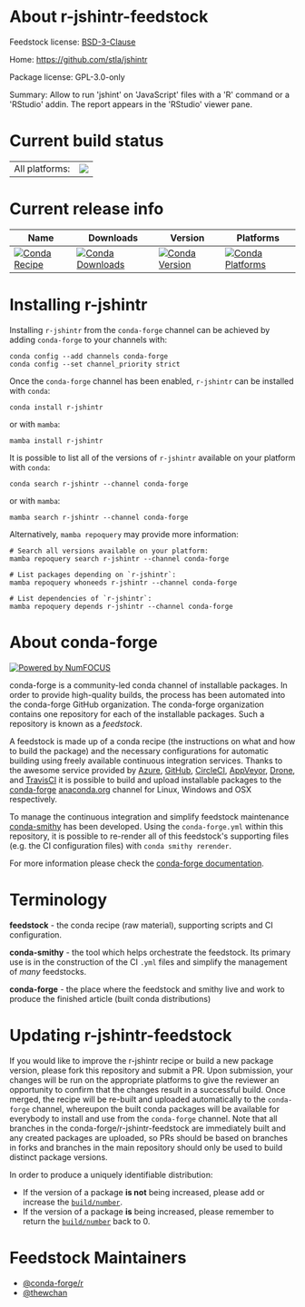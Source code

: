About r-jshintr-feedstock
=========================

Feedstock license: [BSD-3-Clause](https://github.com/conda-forge/r-jshintr-feedstock/blob/main/LICENSE.txt)

Home: https://github.com/stla/jshintr

Package license: GPL-3.0-only

Summary: Allow to run 'jshint' on 'JavaScript' files with a 'R' command or a 'RStudio' addin. The report appears in the 'RStudio' viewer pane.

Current build status
====================


<table><tr><td>All platforms:</td>
    <td>
      <a href="https://dev.azure.com/conda-forge/feedstock-builds/_build/latest?definitionId=23442&branchName=main">
        <img src="https://dev.azure.com/conda-forge/feedstock-builds/_apis/build/status/r-jshintr-feedstock?branchName=main">
      </a>
    </td>
  </tr>
</table>

Current release info
====================

| Name | Downloads | Version | Platforms |
| --- | --- | --- | --- |
| [![Conda Recipe](https://img.shields.io/badge/recipe-r--jshintr-green.svg)](https://anaconda.org/conda-forge/r-jshintr) | [![Conda Downloads](https://img.shields.io/conda/dn/conda-forge/r-jshintr.svg)](https://anaconda.org/conda-forge/r-jshintr) | [![Conda Version](https://img.shields.io/conda/vn/conda-forge/r-jshintr.svg)](https://anaconda.org/conda-forge/r-jshintr) | [![Conda Platforms](https://img.shields.io/conda/pn/conda-forge/r-jshintr.svg)](https://anaconda.org/conda-forge/r-jshintr) |

Installing r-jshintr
====================

Installing `r-jshintr` from the `conda-forge` channel can be achieved by adding `conda-forge` to your channels with:

```
conda config --add channels conda-forge
conda config --set channel_priority strict
```

Once the `conda-forge` channel has been enabled, `r-jshintr` can be installed with `conda`:

```
conda install r-jshintr
```

or with `mamba`:

```
mamba install r-jshintr
```

It is possible to list all of the versions of `r-jshintr` available on your platform with `conda`:

```
conda search r-jshintr --channel conda-forge
```

or with `mamba`:

```
mamba search r-jshintr --channel conda-forge
```

Alternatively, `mamba repoquery` may provide more information:

```
# Search all versions available on your platform:
mamba repoquery search r-jshintr --channel conda-forge

# List packages depending on `r-jshintr`:
mamba repoquery whoneeds r-jshintr --channel conda-forge

# List dependencies of `r-jshintr`:
mamba repoquery depends r-jshintr --channel conda-forge
```


About conda-forge
=================

[![Powered by
NumFOCUS](https://img.shields.io/badge/powered%20by-NumFOCUS-orange.svg?style=flat&colorA=E1523D&colorB=007D8A)](https://numfocus.org)

conda-forge is a community-led conda channel of installable packages.
In order to provide high-quality builds, the process has been automated into the
conda-forge GitHub organization. The conda-forge organization contains one repository
for each of the installable packages. Such a repository is known as a *feedstock*.

A feedstock is made up of a conda recipe (the instructions on what and how to build
the package) and the necessary configurations for automatic building using freely
available continuous integration services. Thanks to the awesome service provided by
[Azure](https://azure.microsoft.com/en-us/services/devops/), [GitHub](https://github.com/),
[CircleCI](https://circleci.com/), [AppVeyor](https://www.appveyor.com/),
[Drone](https://cloud.drone.io/welcome), and [TravisCI](https://travis-ci.com/)
it is possible to build and upload installable packages to the
[conda-forge](https://anaconda.org/conda-forge) [anaconda.org](https://anaconda.org/)
channel for Linux, Windows and OSX respectively.

To manage the continuous integration and simplify feedstock maintenance
[conda-smithy](https://github.com/conda-forge/conda-smithy) has been developed.
Using the ``conda-forge.yml`` within this repository, it is possible to re-render all of
this feedstock's supporting files (e.g. the CI configuration files) with ``conda smithy rerender``.

For more information please check the [conda-forge documentation](https://conda-forge.org/docs/).

Terminology
===========

**feedstock** - the conda recipe (raw material), supporting scripts and CI configuration.

**conda-smithy** - the tool which helps orchestrate the feedstock.
                   Its primary use is in the construction of the CI ``.yml`` files
                   and simplify the management of *many* feedstocks.

**conda-forge** - the place where the feedstock and smithy live and work to
                  produce the finished article (built conda distributions)


Updating r-jshintr-feedstock
============================

If you would like to improve the r-jshintr recipe or build a new
package version, please fork this repository and submit a PR. Upon submission,
your changes will be run on the appropriate platforms to give the reviewer an
opportunity to confirm that the changes result in a successful build. Once
merged, the recipe will be re-built and uploaded automatically to the
`conda-forge` channel, whereupon the built conda packages will be available for
everybody to install and use from the `conda-forge` channel.
Note that all branches in the conda-forge/r-jshintr-feedstock are
immediately built and any created packages are uploaded, so PRs should be based
on branches in forks and branches in the main repository should only be used to
build distinct package versions.

In order to produce a uniquely identifiable distribution:
 * If the version of a package **is not** being increased, please add or increase
   the [``build/number``](https://docs.conda.io/projects/conda-build/en/latest/resources/define-metadata.html#build-number-and-string).
 * If the version of a package **is** being increased, please remember to return
   the [``build/number``](https://docs.conda.io/projects/conda-build/en/latest/resources/define-metadata.html#build-number-and-string)
   back to 0.

Feedstock Maintainers
=====================

* [@conda-forge/r](https://github.com/orgs/conda-forge/teams/r/)
* [@thewchan](https://github.com/thewchan/)

